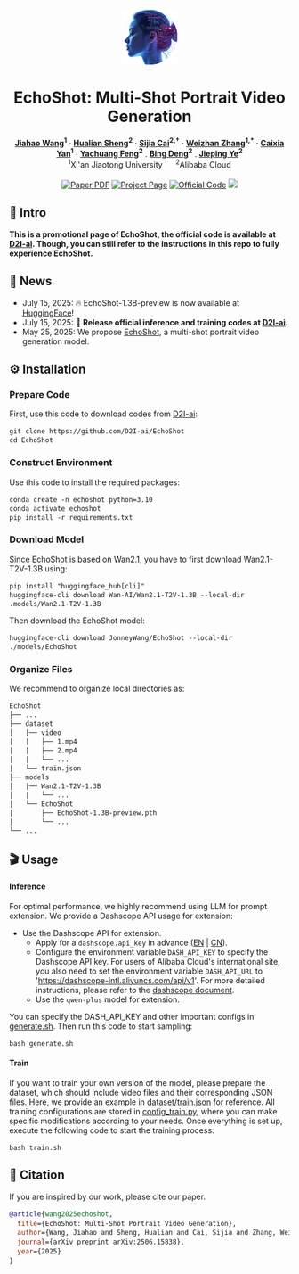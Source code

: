 <p align="center">
  <img src="assets/icon.png" height=100>
</p>

<h1 align='center'>EchoShot: Multi-Shot Portrait Video Generation</h1>
<p align="center">
    <strong><a href="https://scholar.google.com/citations?hl=en&user=zQnTBEoAAAAJ">Jiahao Wang</a><sup>1</sup></strong>
    ·
    <strong><a href="https://scholar.google.com/citations?user=73JaDUQAAAAJ&hl=en&oi=ao">Hualian Sheng</a><sup>2</sup></strong>
    ·
    <strong><a href="https://scholar.google.com/citations?user=LMVeRVAAAAAJ&hl=en&oi=ao">Sijia Cai</a><sup>2,&dagger;</sup></strong>
    ·
    <strong><a href="https://gr.xjtu.edu.cn/web/zhangwzh123/">Weizhan Zhang</a><sup>1,*</sup></strong>
    ·
    <strong><a href="https://gr.xjtu.edu.cn/web/yancaixia">Caixia Yan</a><sup>1</sup></strong>
    ·
    <strong><a href="">Yachuang Feng</a><sup>2</sup></strong>
    .
    <strong><a href="https://scholar.google.com/citations?user=VQp_ye4AAAAJ&hl=zh-CN&oi=ao">Bing Deng</a><sup>2</sup></strong>
    .
    <strong><a href="https://scholar.google.com/citations?user=T9AzhwcAAAAJ&hl=zh-CN&oi=ao">Jieping Ye</a><sup>2</sup></strong>
    <br>
    <sup>1</sup>Xi'an Jiaotong University &nbsp;&nbsp;&nbsp;&nbsp;
    <sup>2</sup>Alibaba Cloud
    <br>
    <br>
        <a href="https://arxiv.org/abs/2506.15838"><img src='https://img.shields.io/badge/+-arXiv-red' alt='Paper PDF'></a>
        <a href="https://johnneywang.github.io/EchoShot-webpage/"><img src='https://img.shields.io/badge/+-Project_Page-blue' alt='Project Page'></a>
        <a href="https://github.com/D2I-ai/EchoShot"><img src='https://img.shields.io/badge/+-Official_Code-green' alt='Official Code'></a>
        <a href="https://huggingface.co/JonneyWang/EchoShot"><img src='https://img.shields.io/badge/+-HuggingFace-yellow'></a>
    <br>
</p>


## 📝 Intro
__This is a promotional page of EchoShot, the official code is available at [D2I-ai](https://github.com/D2I-ai/EchoShot). Though, you can still refer to the instructions in this repo to fully experience EchoShot.__


## 🔔 News
- July 15, 2025: 🔥 EchoShot-1.3B-preview is now available at [HuggingFace](https://huggingface.co/JonneyWang/EchoShot)!
- July 15, 2025: 🎉 __Release official inference and training codes at [D2I-ai](https://github.com/D2I-ai/EchoShot).__
- May 25, 2025: We propose [EchoShot](https://johnneywang.github.io/EchoShot-webpage/), a multi-shot portrait video generation model.


## ⚙️ Installation
### Prepare Code
First, use this code to download codes from [D2I-ai](https://github.com/D2I-ai/EchoShot):

    git clone https://github.com/D2I-ai/EchoShot
    cd EchoShot

### Construct Environment
Use this code to install the required packages:

    conda create -n echoshot python=3.10
    conda activate echoshot
    pip install -r requirements.txt

### Download Model
Since EchoShot is based on Wan2.1, you have to first download Wan2.1-T2V-1.3B using:

    pip install "huggingface_hub[cli]"
    huggingface-cli download Wan-AI/Wan2.1-T2V-1.3B --local-dir .models/Wan2.1-T2V-1.3B

Then download the EchoShot model:

    huggingface-cli download JonneyWang/EchoShot --local-dir ./models/EchoShot

### Organize Files
We recommend to organize local directories as:
```angular2html
EchoShot
├── ...
├── dataset
│   |── video
|   |   ├── 1.mp4
|   |   ├── 2.mp4
|   |   └── ...
|   └── train.json
├── models
│   |── Wan2.1-T2V-1.3B
│   |   └── ...
│   └── EchoShot
|       ├── EchoShot-1.3B-preview.pth
|       └── ...
└── ...
```

## 🎬 Usage
#### Inference
For optimal performance, we highly recommend using LLM for prompt extension. We provide a Dashscope API usage for extension:
- Use the Dashscope API for extension.
  - Apply for a `dashscope.api_key` in advance ([EN](https://www.alibabacloud.com/help/en/model-studio/getting-started/first-api-call-to-qwen) | [CN](https://help.aliyun.com/zh/model-studio/getting-started/first-api-call-to-qwen)).
  - Configure the environment variable `DASH_API_KEY` to specify the Dashscope API key. For users of Alibaba Cloud's international site, you also need to set the environment variable `DASH_API_URL` to 'https://dashscope-intl.aliyuncs.com/api/v1'. For more detailed instructions, please refer to the [dashscope document](https://www.alibabacloud.com/help/en/model-studio/developer-reference/use-qwen-by-calling-api?spm=a2c63.p38356.0.i1).
  - Use the `qwen-plus` model for extension.

You can specify the DASH_API_KEY and other important configs in [generate.sh](./generate.sh). Then run this code to start sampling:
```
bash generate.sh
```
#### Train
If you want to train your own version of the model, please prepare the dataset, which should include video files and their corresponding JSON files. Here, we provide an example in [dataset/train.json](./dataset/train.json) for reference. All training configurations are stored in [config_train.py](./config_train.py), where you can make specific modifications according to your needs. Once everything is set up, execute the following code to start the training process:
```
bash train.sh
```


## 📖 Citation
If you are inspired by our work, please cite our paper.
```bibtex
@article{wang2025echoshot,
  title={EchoShot: Multi-Shot Portrait Video Generation},
  author={Wang, Jiahao and Sheng, Hualian and Cai, Sijia and Zhang, Weizhan and Yan, Caixia and Feng, Yachuang and Deng, Bing and Ye, Jieping},
  journal={arXiv preprint arXiv:2506.15838},
  year={2025}
}
```